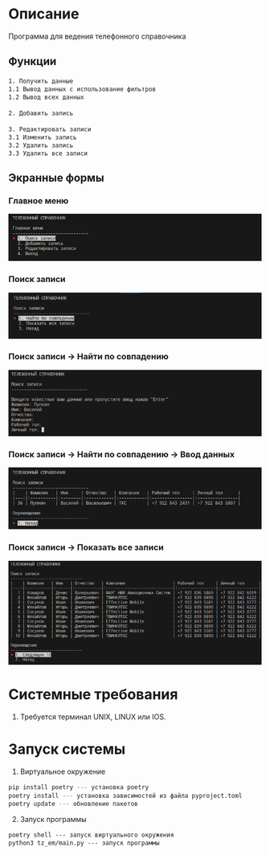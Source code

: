 
# Описание 
Программа для ведения телефонного справочника

## Функции

    1. Получить данные
    1.1 Вывод данных с использование фильтров
    1.2 Вывод всех данных

    2. Добавить запись

    3. Редактировать записи
    3.1 Изменить запись
    3.2 Удалить запись
    3.3 Удалить все записи

## Экранные формы

### Главное меню
![Alt text](resources/image.png)

### Поиск записи
![Alt text](resources/image-1.png)

### Поиск записи -> Найти по совпадению
![Alt text](resources/image-2.png)

### Поиск записи -> Найти по совпадению -> Ввод данных
![](resources/image-3.png)

### Поиск записи -> Показать все записи
![Alt text](resources/image-4.png)

# Системные требования
1. Требуется терминал UNIX, LINUX или IOS. 


# Запуск системы

1. Виртуальное окружение 
```bash
pip install poetry --- установка poetry
poetry install --- установка зависимостей из файла pyproject.toml
poetry update --- обновление пакетов
```
2. Запуск программы
```
poetry shell --- запуск виртуального окружения
python3 tz_em/main.py --- запуск программы
```
